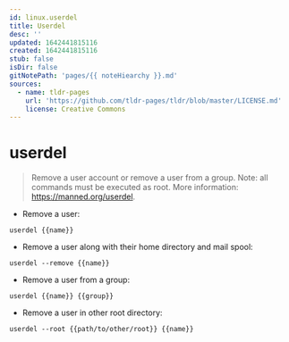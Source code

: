 ```yaml
---
id: linux.userdel
title: Userdel
desc: ''
updated: 1642441815116
created: 1642441815116
stub: false
isDir: false
gitNotePath: 'pages/{{ noteHiearchy }}.md'
sources:
  - name: tldr-pages
    url: 'https://github.com/tldr-pages/tldr/blob/master/LICENSE.md'
    license: Creative Commons
---
```

# userdel

> Remove a user account or remove a user from a group.
> Note: all commands must be executed as root.
> More information: <https://manned.org/userdel>.

- Remove a user:

`userdel {{name}}`

- Remove a user along with their home directory and mail spool:

`userdel --remove {{name}}`

- Remove a user from a group:

`userdel {{name}} {{group}}`

- Remove a user in other root directory:

`userdel --root {{path/to/other/root}} {{name}}`

